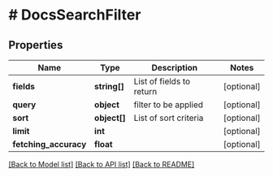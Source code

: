 # # DocsSearchFilter

## Properties

Name | Type | Description | Notes
------------ | ------------- | ------------- | -------------
**fields** | **string[]** | List of fields to return | [optional]
**query** | **object** | filter to be applied | [optional]
**sort** | **object[]** | List of sort criteria | [optional]
**limit** | **int** |  | [optional]
**fetching_accuracy** | **float** |  | [optional]

[[Back to Model list]](../../README.md#models) [[Back to API list]](../../README.md#endpoints) [[Back to README]](../../README.md)
